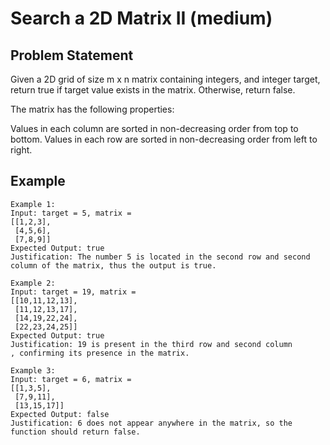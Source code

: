 # Search a 2D Matrix II (medium)

## Problem Statement

Given a 2D grid of size m x n matrix containing integers, and integer target,
return true if target value exists in the matrix. Otherwise, return false.

The matrix has the following properties:

Values in each column are sorted in non-decreasing order from top to bottom.
Values in each row are sorted in non-decreasing order from left to right.

## Example

```text
Example 1:
Input: target = 5, matrix =
[[1,2,3],
 [4,5,6],
 [7,8,9]]
Expected Output: true
Justification: The number 5 is located in the second row and second
column of the matrix, thus the output is true.

Example 2:
Input: target = 19, matrix =
[[10,11,12,13],
 [11,12,13,17],
 [14,19,22,24],
 [22,23,24,25]]
Expected Output: true
Justification: 19 is present in the third row and second column
, confirming its presence in the matrix.

Example 3:
Input: target = 6, matrix =
[[1,3,5],
 [7,9,11],
 [13,15,17]]
Expected Output: false
Justification: 6 does not appear anywhere in the matrix, so the
function should return false.
```
